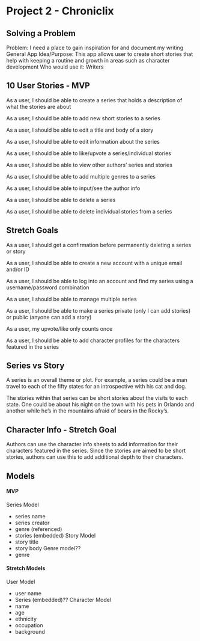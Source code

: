 # Project 2 - Chroniclix 

## Solving a Problem

Problem: I need a place to gain inspiration for and document my writing 
General App Idea/Purpose: This app allows user to create short stories that help with keeping a routine and growth in areas such as character development 
Who would use it: Writers

## 10 User Stories - MVP

As a user, I should be able to create a series that holds a description of what the stories are about 

As a user, I should be able to add new short stories to a series 

As a user, I should be able to edit a title and body of a story 

As a user, I should be able to edit information about the series

As a user, I should be able to like/upvote a series/individual stories

As a user, I should be able to view other authors’ series and stories

As a user, I should be able to add multiple genres to a series

As a user, I should be able to input/see the author info 

As a user, I should be able to delete a series

As a user, I should be able to delete individual stories from a series

## Stretch Goals

As a user, I should get a confirmation before permanently deleting a series or story

As a user, I should be able to create a new account with a unique email and/or ID

As a user, I should be able to log into an account and find my series using a username/password combination 

As a user, I should be able to manage multiple series 

As a user, I should be able to make a series private (only I can add stories) or public (anyone can add a story) 

As a user, my upvote/like only counts once 

As a user, I should be able to add character profiles for the characters featured in the series 

## Series vs Story

A series is an overall theme or plot. For example, a series could be a man travel to each of the fifty states for an introspective with his cat and dog. 

The stories within that series can be short stories about the visits to each state. One could be about his night on the town with his pets in Orlando and another while he’s in the mountains afraid of bears in the Rocky’s. 

## Character Info - Stretch Goal

Authors can use the character info sheets to add information for their characters featured in the series. Since the stories are aimed to be short stories, authors can use this to add additional depth to their characters. 

## Models 

#### MVP

Series Model
- series name
- series creator 
- genre (referenced)
- stories (embedded)
Story Model
- story title
- story body
Genre model??
- genre 

#### Stretch Models

User Model
- user name
- Series (embedded)??
Character Model
- name
- age
- ethnicity
- occupation
- background
